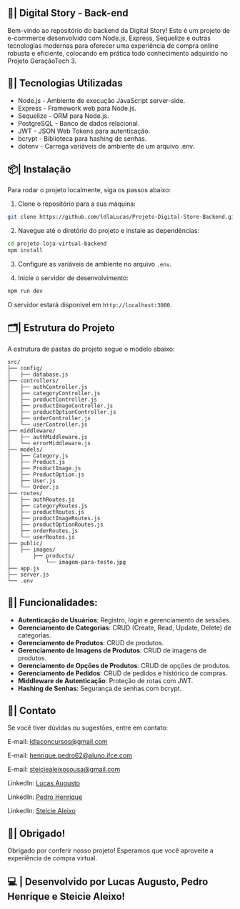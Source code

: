 ## 🛒| Digital Story - Back-end

Bem-vindo ao repositório do backend da Digital Story! Este é um projeto de e-commerce desenvolvido com Node.js, Express, Sequelize e outras tecnologias modernas para oferecer uma experiência de compra online robusta e eficiente, colocando em prática todo conhecimento adquirido no Projeto GeraçãoTech 3.

## 🚀| Tecnologias Utilizadas
- Node.js - Ambiente de execução JavaScript server-side.
- Express - Framework web para Node.js.
- Sequelize - ORM para Node.js.
- PostgreSQL - Banco de dados relacional.
- JWT - JSON Web Tokens para autenticação.
- bcrypt - Biblioteca para hashing de senhas.
- dotenv - Carrega variáveis de ambiente de um arquivo .env.

## 📦| Instalação
Para rodar o projeto localmente, siga os passos abaixo:

1. Clone o repositório para a sua máquina:

  ```bash
git clone https://github.com/ldlaLucas/Projeto-Digital-Store-Backend.git
  ```

2. Navegue até o diretório do projeto e instale as dependências:

  ```bash
cd projeto-loja-virtual-backend
npm install
  ```

3. Configure as variáveis de ambiente no arquivo `.env`.

4. Inicie o servidor de desenvolvimento:

  ```bash
npm run dev
  ```
O servidor estará disponível em `http://localhost:3000`.

## 🗂️| Estrutura do Projeto
A estrutura de pastas do projeto segue o modelo abaixo:

```
src/
├── config/
│   ├── database.js
├── controllers/
│   ├── authController.js
│   ├── categoryController.js
│   ├── productController.js
│   ├── productImageController.js
│   ├── productOptionController.js
│   ├── orderController.js
│   └── userController.js
├── middleware/
│   ├── authMiddleware.js
│   └── errorMiddleware.js
├── models/
│   ├── Category.js
│   ├── Product.js
│   ├── ProductImage.js
│   ├── ProductOption.js
│   ├── User.js
│   └── Order.js
├── routes/
│   ├── authRoutes.js
│   ├── categoryRoutes.js
│   ├── productRoutes.js
│   ├── productImageRoutes.js
│   ├── productOptionRoutes.js
│   ├── orderRoutes.js
│   └── userRoutes.js
├── public/
│   ├── images/
│       ├── products/
│           └── imagem-para-teste.jpg
├── app.js
├── server.js
└── .env
```

## 🌟| Funcionalidades:

- **Autenticação de Usuários**: Registro, login e gerenciamento de sessões.
- **Gerenciamento de Categorias**: CRUD (Create, Read, Update, Delete) de categorias.
- **Gerenciamento de Produtos**: CRUD de produtos.
- **Gerenciamento de Imagens de Produtos**: CRUD de imagens de produtos.
- **Gerenciamento de Opções de Produtos**: CRUD de opções de produtos.
- **Gerenciamento de Pedidos**: CRUD de pedidos e histórico de compras.
- **Middleware de Autenticação**: Proteção de rotas com JWT.
- **Hashing de Senhas**: Segurança de senhas com bcrypt.

## 📲| Contato
Se você tiver dúvidas ou sugestões, entre em contato:

E-mail: ldlaconcursos@gmail.com

E-mail: henrique.pedro62@aluno.ifce.com

E-mail: steiciealeixosousa@gmail.com

LinkedIn: [Lucas Augusto](https://www.linkedin.com/in/lucas-augusto-a752872b5)

LinkedIn: [Pedro Henrique](https://www.linkedin.com/in/-dev-suporte-profissional-ti-pedro-b2680a302/)

LinkedIn: [Steicie Aleixo](https://www.linkedin.com/in/steicie-aleixo-sousa-6053231a7/)

## 🎉| Obrigado!
Obrigado por conferir nosso projeto! Esperamos que você aproveite a experiência de compra virtual.

## 💻 | Desenvolvido por Lucas Augusto, Pedro Henrique e Steicie Aleixo!

